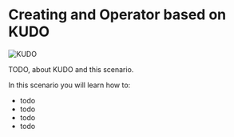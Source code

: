# Creating and Operator based on KUDO #

![KUDO](/javajon/courses/kubernetes-extensibility/kudo/assets/kudo.png "KUDO")

TODO, about KUDO and this scenario.

In this scenario you will learn how to:

- todo
- todo
- todo
- todo
